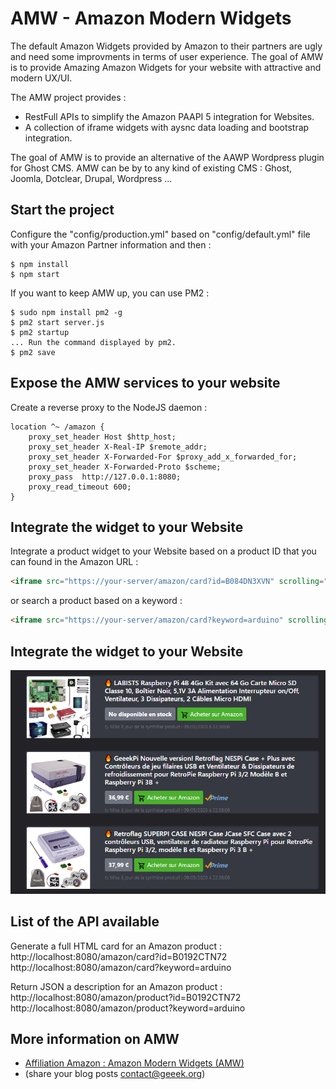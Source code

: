 # AMW - Amazon Modern Widgets

The default Amazon Widgets provided by Amazon to their partners are ugly and need some improvments in terms of user experience.
The goal of AMW is to provide Amazing Amazon Widgets for your website with attractive and modern UX/UI.

The AMW project provides : 
- RestFull APIs to simplify the Amazon PAAPI 5 integration for Websites.
- A collection of iframe widgets with aysnc data loading and bootstrap integration.

The goal of AMW is to provide an alternative of the AAWP Wordpress plugin for Ghost CMS.
AMW can be by to any kind of existing CMS : Ghost, Joomla, Dotclear, Drupal, Wordpress ...

## Start the project

Configure the "config/production.yml" based on "config/default.yml" file with your Amazon Partner information and then :

```console
$ npm install
$ npm start
```

If you want to keep AMW up, you can use PM2  :

```console
$ sudo npm install pm2 -g
$ pm2 start server.js
$ pm2 startup
... Run the command displayed by pm2.
$ pm2 save
```

## Expose the AMW services to your website

Create a reverse proxy to the NodeJS daemon : 

```
location ^~ /amazon {
    proxy_set_header Host $http_host;
    proxy_set_header X-Real-IP $remote_addr;
    proxy_set_header X-Forwarded-For $proxy_add_x_forwarded_for;
    proxy_set_header X-Forwarded-Proto $scheme;
    proxy_pass  http://127.0.0.1:8080;
    proxy_read_timeout 600;
}
```

## Integrate the widget to your Website

Integrate a product widget to your Website based on a product ID that you can found in the Amazon URL : 

```html
<iframe src="https://your-server/amazon/card?id=B084DN3XVN" scrolling="no" frameborder="no" loading="lazy" style="width:100%"></iframe>
```

or search a product based on a keyword : 

```html
<iframe src="https://your-server/amazon/card?keyword=arduino" scrolling="no" frameborder="no" loading="lazy" style="width:100%"></iframe>
```

## Integrate the widget to your Website

![](doc/resources//amazon-modern-widget.png)


## List of the API available

Generate a full HTML card for an Amazon product : 
http://localhost:8080/amazon/card?id=B0192CTN72
http://localhost:8080/amazon/card?keyword=arduino

Return JSON a description for an Amazon product : 
http://localhost:8080/amazon/product?id=B0192CTN72
http://localhost:8080/amazon/product?keyword=arduino

## More information on AMW

* [Affiliation Amazon : Amazon Modern Widgets (AMW)](https://www.geeek.org/amazon-affiliation-modern-widgets/)
* (share your blog posts contact@geeek.org)